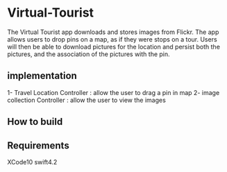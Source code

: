 # Virtual-Tourist
The Virtual Tourist app downloads and stores images from Flickr. 
The app allows users to drop pins on a map, as if they were stops on a tour.
Users will then be able to download pictures for the location and persist both the pictures, 
and the association of the pictures with the pin.
## implementation 
1- Travel Location Controller : allow the user to drag a pin in map
2- image collection Controller : allow the user to view the images
## How to build

## Requirements 
XCode10
swift4.2

